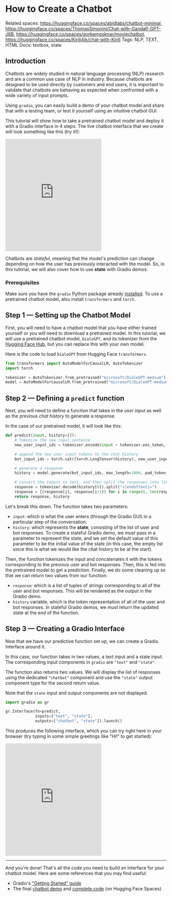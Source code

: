 # How to Create a Chatbot

Related spaces: https://huggingface.co/spaces/abidlabs/chatbot-minimal, https://huggingface.co/spaces/ThomasSimonini/Chat-with-Gandalf-GPT-J6B, https://huggingface.co/spaces/gorkemgoknar/moviechatbot, https://huggingface.co/spaces/Kirili4ik/chat-with-Kirill
Tags: NLP, TEXT, HTML
Docs: textbox, state

## Introduction

Chatbots are widely studied in natural language processing (NLP) research and are a common use case of NLP in industry. Because chatbots are designed to be used directly by customers and end users, it is important to validate that chatbots are behaving as expected when confronted with a wide variety of input prompts. 

Using `gradio`, you can easily build a demo of your chatbot model and share that with a testing team, or test it yourself using an intuitive chatbot GUI.

This tutorial will show how to take a pretrained chatbot model and deploy it with a Gradio interface in 4 steps. The live chatbot interface that we create will look something like this (try it!):

<iframe src="https://hf.space/embed/abidlabs/chatbot-stylized/+" frameBorder="0" height="350" title="Gradio app" class="container p-0 flex-grow space-iframe" allow="accelerometer; ambient-light-sensor; autoplay; battery; camera; document-domain; encrypted-media; fullscreen; geolocation; gyroscope; layout-animations; legacy-image-formats; magnetometer; microphone; midi; oversized-images; payment; picture-in-picture; publickey-credentials-get; sync-xhr; usb; vr ; wake-lock; xr-spatial-tracking" sandbox="allow-forms allow-modals allow-popups allow-popups-to-escape-sandbox allow-same-origin allow-scripts allow-downloads"></iframe>

Chatbots are *stateful*, meaning that the model's prediction can change depending on how the user has previously interacted with the model. So, in this tutorial, we will also cover how to use **state** with Gradio demos. 

### Prerequisites

Make sure you have the `gradio` Python package already [installed](/getting_started). To use a pretrained chatbot model, also install `transformers` and `torch`.

## Step 1 — Setting up the Chatbot Model

First, you will need to have a chatbot model that you have either trained yourself or you will need to download a pretrained model. In this tutorial, we will use a pretrained chatbot model, `DialoGPT`, and its tokenizer from the [Hugging Face Hub](https://huggingface.co/microsoft/DialoGPT-medium), but you can replace this with your own model. 

Here is the code to load `DialoGPT` from Hugging Face `transformers`.

```python
from transformers import AutoModelForCausalLM, AutoTokenizer
import torch

tokenizer = AutoTokenizer.from_pretrained("microsoft/DialoGPT-medium")
model = AutoModelForCausalLM.from_pretrained("microsoft/DialoGPT-medium")
```

## Step 2 — Defining a `predict` function

Next, you will need to define a function that takes in the *user input* as well as the previous *chat history* to generate a response.

In the case of our pretrained model, it will look like this:

```python
def predict(input, history=[]):
    # tokenize the new input sentence
    new_user_input_ids = tokenizer.encode(input + tokenizer.eos_token, return_tensors='pt')

    # append the new user input tokens to the chat history
    bot_input_ids = torch.cat([torch.LongTensor(history), new_user_input_ids], dim=-1)

    # generate a response 
    history = model.generate(bot_input_ids, max_length=1000, pad_token_id=tokenizer.eos_token_id).tolist()

    # convert the tokens to text, and then split the responses into lines
    response = tokenizer.decode(history[0]).split("<|endoftext|>")
    response = [(response[i], response[i+1]) for i in range(0, len(response)-1, 2)]  # convert to tuples of list
    return response, history
```

Let's break this down. The function takes two parameters:

* `input`: which is what the user enters (through the Gradio GUI) in a particular step of the conversation. 
* `history`: which represents the **state**, consisting of the list of user and bot responses. To create a stateful Gradio demo, we *must* pass in a parameter to represent the state, and we set the default value of this parameter to be the initial value of the state (in this case, the empty list since this is what we would like the chat history to be at the start).

Then, the function tokenizes the input and concatenates it with the tokens corresponding to the previous user and bot responses. Then, this is fed into the pretrained model to get a prediction. Finally, we do some cleaning up so that we can return two values from our function:

* `response`: which is a list of tuples of strings corresponding to all of the user and bot responses. This will be rendered as the output in the Gradio demo.
* `history` variable, which is the token representation of all of the user and bot responses. In stateful Gradio demos, we *must* return the updated state at the end of the function. 

## Step 3 — Creating a Gradio Interface

Now that we have our predictive function set up, we can create a Gradio Interface around it. 

In this case, our function takes in two values, a text input and a state input. The corresponding input components in `gradio` are `"text"` and `"state"`. 

The function also returns two values. We will display the list of responses using the dedicated `"chatbot"` component and use the `"state"` output component type for the second return value.

Note that the `state` input and output components are not displayed.

```python
import gradio as gr

gr.Interface(fn=predict,
             inputs=["text", "state"],
             outputs=["chatbot", "state"]).launch()
```

This produces the following interface, which you can try right here in your browser (try typing in some simple greetings like "Hi!" to get started):

<iframe src="https://hf.space/embed/abidlabs/chatbot-minimal/+" frameBorder="0" height="350" title="Gradio app" class="container p-0 flex-grow space-iframe" allow="accelerometer; ambient-light-sensor; autoplay; battery; camera; document-domain; encrypted-media; fullscreen; geolocation; gyroscope; layout-animations; legacy-image-formats; magnetometer; microphone; midi; oversized-images; payment; picture-in-picture; publickey-credentials-get; sync-xhr; usb; vr ; wake-lock; xr-spatial-tracking" sandbox="allow-forms allow-modals allow-popups allow-popups-to-escape-sandbox allow-same-origin allow-scripts allow-downloads"></iframe>


----------

And you're done! That's all the code you need to build an interface for your chatbot model. Here are some references that you may find useful:

* Gradio's ["Getting Started" guide](https://gradio.app/getting_started/)
* The final [chatbot demo](https://huggingface.co/spaces/abidlabs/chatbot-stylized) and [complete code](https://huggingface.co/spaces/abidlabs/chatbot-stylized/tree/main) (on Hugging Face Spaces)


